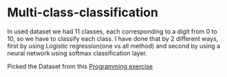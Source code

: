 # Multi-class-classification

In used dataset we had 11 classes, each corresponding to a digit from 0 to 10, so we have to classify each class.
I have done that by 2 different ways, first by using Logistic regression(one vs all method)
and second by using a neural network using softmax classification layer.





Picked the Dataset from this [Programming exercise](https://www.coursera.org/learn/machine-learning/programming/Y54Zu/multi-class-classification-and-neural-networks)

